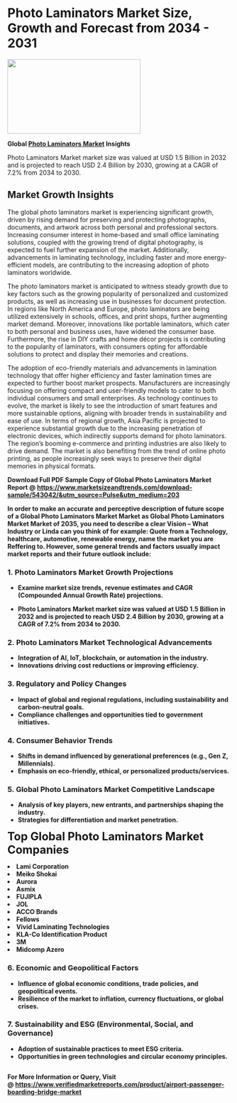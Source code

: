<H1>Photo Laminators Market Size, Growth and Forecast from 2034 - 2031</H1><img class="aligncenter size-medium wp-image-584254" src="https://thirdeyenews.in/wp-content/uploads/2034/09/Global-Market-Research-300x168.jpeg" alt="" width="300" height="168" /><p><strong>Global&nbsp;<a href="https://www.marketsizeandtrends.com/download-sample/543042/&amp;utm_source=Pulse&amp;utm_medium=203">Photo Laminators Market</a> Insights</strong></p><p>Photo Laminators Market market size was valued at USD 1.5 Billion in 2032 and is projected to reach USD 2.4 Billion by 2030, growing at a CAGR of 7.2% from 2034 to 2030.</p><p><h2>Market Growth Insights</h2> <p>The global photo laminators market is experiencing significant growth, driven by rising demand for preserving and protecting photographs, documents, and artwork across both personal and professional sectors. Increasing consumer interest in home-based and small office laminating solutions, coupled with the growing trend of digital photography, is expected to fuel further expansion of the market. Additionally, advancements in laminating technology, including faster and more energy-efficient models, are contributing to the increasing adoption of photo laminators worldwide.</p> <p><strong></strong></p> <p>The photo laminators market is anticipated to witness steady growth due to key factors such as the growing popularity of personalized and customized products, as well as increasing use in businesses for document protection. In regions like North America and Europe, photo laminators are being utilized extensively in schools, offices, and print shops, further augmenting market demand. Moreover, innovations like portable laminators, which cater to both personal and business uses, have widened the consumer base. Furthermore, the rise in DIY crafts and home décor projects is contributing to the popularity of laminators, with consumers opting for affordable solutions to protect and display their memories and creations.</p> <p>The adoption of eco-friendly materials and advancements in lamination technology that offer higher efficiency and faster lamination times are expected to further boost market prospects. Manufacturers are increasingly focusing on offering compact and user-friendly models to cater to both individual consumers and small enterprises. As technology continues to evolve, the market is likely to see the introduction of smart features and more sustainable options, aligning with broader trends in sustainability and ease of use. In terms of regional growth, Asia Pacific is projected to experience substantial growth due to the increasing penetration of electronic devices, which indirectly supports demand for photo laminators. The region’s booming e-commerce and printing industries are also likely to drive demand. The market is also benefiting from the trend of online photo printing, as people increasingly seek ways to preserve their digital memories in physical formats. <p><strong></p><p><span class=""><strong>Download Full PDF Sample Copy of Global Photo Laminators Market Report</strong> @ <a href="https://www.marketsizeandtrends.com/download-sample/543042/&amp;utm_source=Pulse&amp;utm_medium=203" target="_blank">https://www.marketsizeandtrends.com/download-sample/543042/&amp;utm_source=Pulse&amp;utm_medium=203</a></span></p><p>In order to make an accurate and perceptive description of future scope of a Global&nbsp;Photo Laminators Market Market as Global&nbsp;Photo Laminators Market Market of 2035, you need to describe a clear Vision &ndash; What Industry or Linda can you think of for example: Quote from a Technology, healthcare, automotive, renewable energy, name the market you are Reffering to. However, some general trends and factors usually impact market reports and their future outlook include:</p><h3>1.&nbsp;<strong>Photo Laminators Market Growth Projections</strong></h3><ul><li>Examine market size trends, revenue estimates and CAGR (Compounded Annual Growth Rate) projections.</li><li><p>Photo Laminators Market market size was valued at USD 1.5 Billion in 2032 and is projected to reach USD 2.4 Billion by 2030, growing at a CAGR of 7.2% from 2034 to 2030.</p></li></ul><h3>2.&nbsp;<strong>Photo Laminators Market Technological Advancements</strong></h3><ul><li>Integration of AI, IoT, blockchain, or automation in the industry.</li><li>Innovations driving cost reductions or improving efficiency.</li></ul><h3>3.&nbsp;<strong>Regulatory and Policy Changes</strong></h3><ul><li>Impact of global and regional regulations, including sustainability and carbon-neutral goals.</li><li>Compliance challenges and opportunities tied to government initiatives.</li></ul><h3>4.&nbsp;<strong>Consumer Behavior Trends</strong></h3><ul><li>Shifts in demand influenced by generational preferences (e.g., Gen Z, Millennials).</li><li>Emphasis on eco-friendly, ethical, or personalized products/services.</li></ul><h3>5.&nbsp;<strong>Global Photo Laminators Market Competitive Landscape</strong></h3><ul><li>Analysis of key players, new entrants, and partnerships shaping the industry.</li><li>Strategies for differentiation and market penetration.</li></ul><p data-pm-slice="1 1 []"><span style="color: inherit; font-family: inherit; font-size: 25px;">Top Global Photo Laminators Market Companies</span></p><div class="" data-test-id=""><p><li>Lami Corporation</li><li> Meiko Shokai</li><li> Aurora</li><li> Asmix</li><li> FUJIPLA</li><li> JOL</li><li> ACCO Brands</li><li> Fellows</li><li> Vivid Laminating Technologies</li><li> KLA-Co Identification Product</li><li> 3M</li><li> Midcomp Azero</li></p></div><h3>6.&nbsp;<strong>Economic and Geopolitical Factors</strong></h3><ul><li>Influence of global economic conditions, trade policies, and geopolitical events.</li><li>Resilience of the market to inflation, currency fluctuations, or global crises.</li></ul><h3>7.&nbsp;<strong>Sustainability and ESG (Environmental, Social, and Governance)</strong></h3><ul><li>Adoption of sustainable practices to meet ESG criteria.</li><li>Opportunities in green technologies and circular economy principles.</li></ul><h2><strong style="font-size: 14px;">For More Information or Query, Visit @&nbsp;</strong><a style="background-color: #ffffff; font-size: 14px;" href="https://www.marketsizeandtrends.com/report/photo-laminators-market/" target="_blank">https://www.verifiedmarketreports.com/product/airport-passenger-boarding-bridge-market</a></h2>
